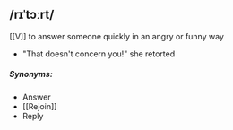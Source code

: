 ##  /rɪˈtɔːrt/
[[V]]
to answer someone quickly in an angry or funny way

- "That doesn't concern you!" she retorted

##### Synonyms:
- Answer
- [[Rejoin]]
- Reply
